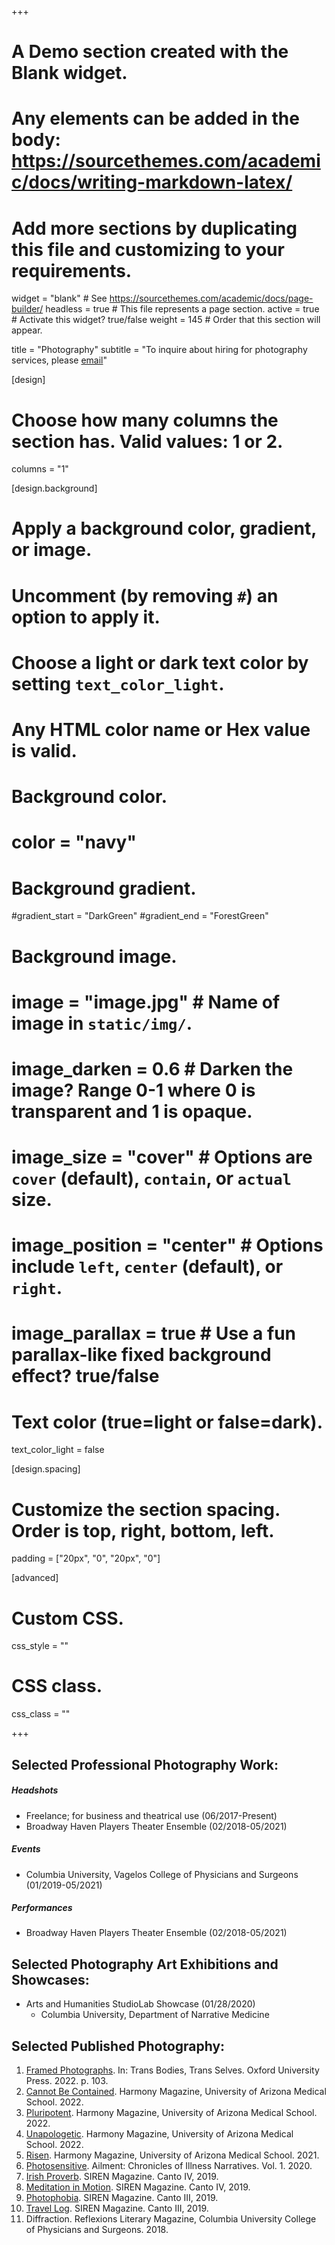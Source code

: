 +++
# A Demo section created with the Blank widget.
# Any elements can be added in the body: https://sourcethemes.com/academic/docs/writing-markdown-latex/
# Add more sections by duplicating this file and customizing to your requirements.

widget = "blank"  # See https://sourcethemes.com/academic/docs/page-builder/
headless = true  # This file represents a page section.
active = true  # Activate this widget? true/false
weight = 145  # Order that this section will appear.

title = "Photography"
subtitle = "To inquire about hiring for photography services, please [email](teddy.goetz@columbia.edu)"

[design]
  # Choose how many columns the section has. Valid values: 1 or 2.
  columns = "1"

[design.background]
  # Apply a background color, gradient, or image.
  #   Uncomment (by removing `#`) an option to apply it.
  #   Choose a light or dark text color by setting `text_color_light`.
  #   Any HTML color name or Hex value is valid.

  # Background color.
  # color = "navy"
  
  # Background gradient.
  #gradient_start = "DarkGreen"
  #gradient_end = "ForestGreen"
  
  # Background image.
  # image = "image.jpg"  # Name of image in `static/img/`.
  # image_darken = 0.6  # Darken the image? Range 0-1 where 0 is transparent and 1 is opaque.
  # image_size = "cover"  #  Options are `cover` (default), `contain`, or `actual` size.
  # image_position = "center"  # Options include `left`, `center` (default), or `right`.
  # image_parallax = true  # Use a fun parallax-like fixed background effect? true/false
  
  # Text color (true=light or false=dark).
  text_color_light = false

[design.spacing]
  # Customize the section spacing. Order is top, right, bottom, left.
  padding = ["20px", "0", "20px", "0"]

[advanced]
 # Custom CSS. 
 css_style = ""
 
 # CSS class.
 css_class = ""


+++


## Selected Professional Photography Work:

##### Headshots
* Freelance; for business and theatrical use (06/2017-Present)
* Broadway Haven Players Theater Ensemble (02/2018-05/2021)
##### Events
* Columbia University, Vagelos College of Physicians and Surgeons (01/2019-05/2021)
##### Performances 
* Broadway Haven Players Theater Ensemble (02/2018-05/2021)

## Selected Photography Art Exhibitions and Showcases:
* Arts and Humanities StudioLab Showcase (01/28/2020)
    * Columbia University, Department of Narrative Medicine

## Selected Published Photography:
1. [Framed Photographs](http://transbodies.com/second-edition/). In: Trans Bodies, Trans Selves. Oxford University Press. 2022. p. 103.
2. [Cannot Be Contained](https://medicine.arizona.edu/sites/default/files/harmony_2022_online_version.pdf). Harmony Magazine, University of Arizona Medical School. 2022.
3. [Pluripotent](https://medicine.arizona.edu/sites/default/files/harmony_2022_online_version.pdf). Harmony Magazine, University of Arizona Medical School. 2022.  
4. [Unapologetic](https://medicine.arizona.edu/sites/default/files/harmony_2022_online_version.pdf). Harmony Magazine, University of Arizona Medical School. 2022. 
5. [Risen](https://medicine.arizona.edu/sites/default/files/harmony_corrected.pdf). Harmony Magazine, University of Arizona Medical School. 2021. 
6. [Photosensitive](https://ailmentcoin.org/issues). Ailment: Chronicles of Illness Narratives. Vol. 1. 2020. 
7. [Irish Proverb](http://cantodellasirena.com/mind-the-gap.html). SIREN Magazine. Canto IV, 2019. 
8. [Meditation in Motion](http://cantodellasirena.com/mind-the-gap.html). SIREN Magazine. Canto IV, 2019. 
9. [Photophobia](http://cantodellasirena.com/photophobia.html). SIREN Magazine. Canto III, 2019. 
10. [Travel Log](http://cantodellasirena.com/photophobia.html). SIREN Magazine. Canto III, 2019. 
11. Diffraction. Reflexions Literary Magazine, Columbia University College of Physicians and Surgeons. 2018. 

